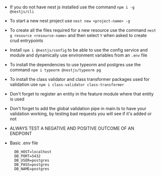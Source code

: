- If you do not have nest js installed use the command `npm i -g @nestjs/cli`
- To start a new nest project use `nest new <project-name> -g`
- To create all the files required for a new resource use the command `nest g resource <resource-name>` and then select `Y` when asked to create crud entrypoints
- Install `npm i @nestjs/config` to be able to use the config service and module and dynamically use environment variables from an `.env` file
- To install the dependencies to use typeorm and postgres use the command `npm i typeorm @nestjs/typeorm pg`
- To install the class validator and class transformer packages used for validation use `npm i class-validator class-transformer`
- Don't forget to register an entity in the feature module where that entity is used
- Don't forget to add the global validation pipe in main.ts to have your validation working, by testing bad requests you will see if it's added or not
- ALWAYS TEST A NEGATIVE AND POSITIVE OUTCOME OF AN ENDPOINT

- Basic .env file

  ```
    DB_HOST=localhost
    DB_PORT=5432
    DB_USER=postgres
    DB_PASS=postgres
    DB_NAME=postgres

  ```
